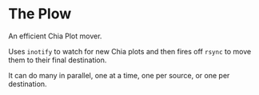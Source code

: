 # The Plow

An efficient Chia Plot mover.

Uses `inotify` to watch for new Chia plots and then fires off `rsync` to move
them to their final destination.

It can do many in parallel, one at a time, one per source, or one per destination.
